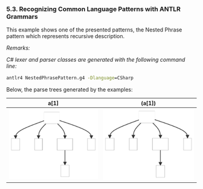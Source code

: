 ﻿### 5.3. Recognizing Common Language Patterns with ANTLR Grammars

This example shows one of the presented patterns, the Nested Phrase pattern which represents recursive description.

_Remarks:_

_C# lexer and parser classes are generated with the following command line:_

```bat
antlr4 NestedPhrasePattern.g4 -Dlanguage=CSharp
```

Below, the parse trees generated by the examples:

| a[1] | (a[1]) |
| ---- | ------ |
| ![ParseTree1](.resources/ParseTree1.svg "ParseTree1") | ![ParseTree2](.resources/ParseTree1.svg "ParseTree2") |
